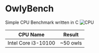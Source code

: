 # OwlyBench
Simple CPU Benchmark written in C
![CPU](https://www.svgrepo.com/download/72002/cpu.svg)

| CPU Name            | Result   |
|---------------------|----------|
| Intel Core i3-10100 | ~50 owls |
